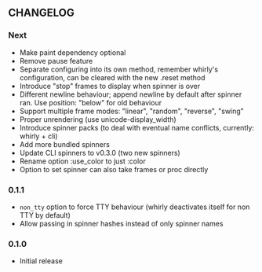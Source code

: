 ## CHANGELOG

### Next

- Make paint dependency optional
- Remove pause feature
- Separate configuring into its own method, remember whirly's configuration, can be cleared with the new .reset method
- Introduce "stop" frames to display when spinner is over
- Different newline behaviour; append newline by default after spinner ran. Use position: "below" for old behaviour
- Support multiple frame modes: "linear", "random", "reverse", "swing"
- Proper unrendering (use unicode-display\_width)
- Introduce spinner packs (to deal with eventual name conflicts, currently: whirly + cli)
- Add more bundled spinners
- Update CLI spinners to v0.3.0 (two new spinners)
- Rename option :use_color to just :color
- Option to set spinner can also take frames or proc directly

### 0.1.1

- `non_tty` option to force TTY behaviour (whirly deactivates itself for non TTY by default)
- Allow passing in spinner hashes instead of only spinner names

### 0.1.0

- Initial release


